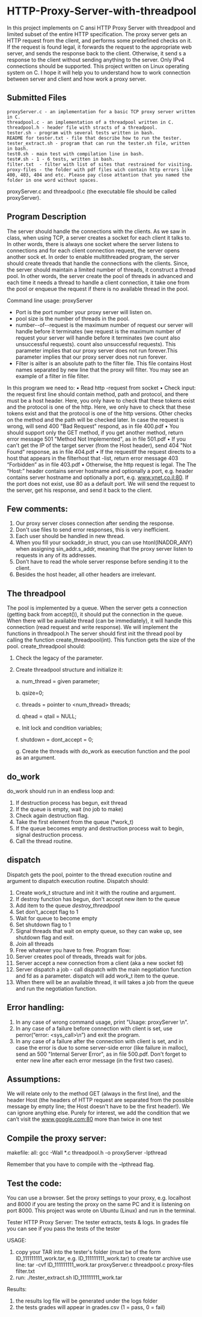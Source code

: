 # HTTP-Proxy-Server-with-threadpool
In this project implements on C ansi HTTP Proxy Server with threadpool and limited subset of the entire HTTP specification.
The proxy server gets an HTTP request from the client, and performs some predefined checks on it. If the request is found legal, it forwards the request to the appropriate web server, and sends the response back to the client. Otherwise, it send s a response to the client without sending anything to the server. Only IPv4 connections should be supported. This project written on Linux operating system on C. I hope it will help you to understand how to work connection between server and client and how work a proxy server.

Submitted Files
---------------
	proxyServer.c - an implementation for a basic TCP proxy server written in C. 
	threadpool.c - an implementation of a threadpool written in C. 
	threadpool.h - header file with stracts of a threadpool. 
	tester.sh - program with several tests written in bash. 
	README for tester.txt - file that describe how to run the tester. 
	tester_extract.sh - program that can run the tester.sh file, written in bash. 
	test0.sh - main test with compilation line in bash. 
	test#.sh - 1 - 6 tests, written in bash. 
	filter.txt  - filter with list of sites that restrained for visiting. 
	proxy-files - the folder with pdf files wich contain http errors like 400, 403, 404 and etc. Please pay close attantion that you named the folder in one word without spaces. 

proxyServer.c and threadpool.c (the executable file should be called proxyServer).

Program Description
---------------

The server should handle the connections with the clients. As we saw in class, when using
TCP, a server creates a socket for each client it talks to. In other words, there is always one socket
where the server listens to connections and for each client connection request, the server opens
another sock et. In order to enable multithreaded program, the server should create threads that
handle the connections with the clients. Since, the server should maintain a limited number of
threads, it construct a thread pool. In other words, the server create the pool of threads in advanced
and each time it needs a thread to handle a client connection, it take one from the pool or enqueue
the request if there is no available thread in the pool.

Command line usage: proxyServer <port> <pool size> <max number of request>
- Port is the port number your proxy server will listen on.
- pool size is the number of threads in the pool.
- number--of--request is the maximum number of request our server will handle before it terminates (we request is the maximum number of request your server will handle before it terminates (we count also unsuccessful requests). count also unsuccessful requests). This parameter implies that our proxy server does not run forever.This parameter implies that our proxy server does not run forever.
- Filter is ailter is an absolute path to the filter file. This file contains Host names separated by new line that the proxy will filter. You may see an example of a filter in file filter.

In this program we need to:
	• Read http -request from socket 
	• Check input: the request first line should contain method, path and protocol, and there must be a host header. Here, you only 	have to check that these tokens exist and the protocol is one of the http. Here, we only have to check that these tokens exist 		and that the protocol is one of the http versions. Other checks on the method and the path will be checked later. In case the 		request is wrong, will send 400 "Bad Request" respond, as in file 400.pdf
	• You should support only the GET method, if you get another method, return error message 501 "Method Not Implemented", as in 		file 501.pdf
	• If you can't get the IP of the target server (from the Host header), send 404 "Not Found" response, as in file 404.pdf
	• If the requestIf the request directs to a host that appears in the filterhost that -list, return error message 403 “Forbidden” 	 as in file 403.pdf
	• Otherwise, the http request is legal. The The “Host:” header contains server hostname and optionally a port, e.g. header 		contains server hostname and optionally a port, e.g. www.ynet.co.il:80. If the port does not exist, use 80 as a default port. We 	 will send the request to the server, get his response, and send it back to the client.

Few comments:
---------------
1. Our proxy server closes connection after sending the response.
2. Don't use files to send error responses, this is very inefficient.
3. Each user should be handled in new thread. 
4. When you fill your sockaddr_in struct, you can use htonl(INADDR_ANY) when assigning sin_addr.s_addr, meaning that the proxy server listen to requests in any of its addresses. 
5. Don’t have to read the whole server response before sending it to the client.
6. Besides the host header, all other headers are irrelevant.

The threadpool
---------------
The pool is implemented by a queue. When the server gets a connection (getting back from accept()), it should put the connection in the queue. When there will be available thread (can be immediately), it will handle this connection (read request and write response).
We will implement the functions in threadpool.h
The server should first init the thread pool by calling the function create_threadpool(int). This function gets the size of the pool.
create_threadpool should: 
1. Check the legacy of the parameter.
2. Create threadpool structure and initialize it: 

	a. 	num_thread = given parameter; 
	
	b. 	qsize=0; 
	
	c.	threads = pointer to <num_thread> threads; 
	
	d. 	qhead = qtail = NULL; 
	
	e. 	Init lock and condition variables; 
	
	f. 	shutdown = dont_accept = 0; 
	
	g. 	Create the threads with do_work as execution function and the pool as an argument. 
	
	
do_work 
-------
do_work should run in an endless loop and:
1. If destruction process has begun, exit thread
2. If the queue is empty, wait (no job to make)
3. Check again destruction flag.
4. Take the first element from the queue (*work_t)
5. If the queue becomes empty and destruction process wait to begin, signal destruction process.
6. Call the thread routine.

dispatch
---------
Dispatch gets the pool, pointer to the thread execution routine and argument to dispatch execution routine. Dispatch should:
1. Create work_t structure and init it with the routine and argument.
2. If destroy function has begun, don't accept new item to the queue
3. Add item to the queue
	*destroy_threadpool*
1. Set don’t_accept flag to 1
2. Wait for queue to become empty
3. Set shutdown flag to 1
4. Signal threads that wait on empty queue, so they can wake up, see shutdown flag and exit.
5. Join all threads
6. Free whatever you have to free.
Program flow:
1. Server creates pool of threads, threads wait for jobs.
2. Server accept a new connection from a client (aka a new socket fd)
3. Server dispatch a job - call dispatch with the main negotiation function and fd as a parameter. dispatch will add work_t item to the queue.
4. When there will be an available thread, it will takes a job from the queue and run the negotiation function.

Error handling:
--------------
1. In any case of wrong command usage, print "Usage: proxyServer <port> <pool-size> <maxnumber-of-request> <filter>\\n".  
2. In any case of a failure before connection with client is set, use perror(“error: <sys_call>\\n”) and exit the program. 
3. In any case of a failure after the connection with client is set, and in case the error is due to some server-side error (like failure in malloc), send an 500 "Internal Server Error", as in file 500.pdf.
Don't forget to enter new line after each error message (in the first two cases).

Assumptions:
--------------
We will relate only to the method GET (always in the first line), and the header Host (the headers of HTTP request are separated from the possible message by empty line; the Host doesn't have to be the first header!). We can ignore anything else.
Purely for interest, we add the condition that we can’t visit the www.google.com:80 more than twice in one test

Compile the proxy server:
---------------
makefile:
  all:
	gcc -Wall *.c threadpool.h -o proxyServer -lpthread

Remember that you have to compile with the –lpthread flag.

Test the code:
---------------
You can use a browser. Set the proxy settings to your proxy, e.g. localhost and 8000 if you are testing the proxy on the same PC and it is listening on port 8000. This project was wrote on Ubuntu (Linux) and run in the terminal.

Tester HTTP Proxy Server:
The tester extracts, tests & logs.
In grades file you can see if you pass the tests of the tester

USAGE:
1. copy your TAR into the tester's folder (must be of the form ID_111111111_work.tar, e.g. ID_111111111_work.tar)
to create tar archive use line:
tar -cvf ID_111111111_work.tar proxyServer.c threadpool.c proxy-files filter.txt
2. run: ./tester_extract.sh ID_111111111_work.tar

Results:
1. the results log file will be generated under the logs folder
2. the tests grades will appear in grades.csv (1 = pass, 0 = fail)
